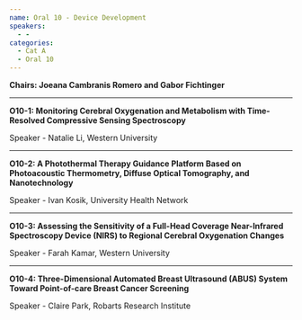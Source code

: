 ```yaml
---
name: Oral 10 - Device Development
speakers:
  - -
categories:
  - Cat A
  - Oral 10
---
```


**Chairs: Joeana Cambranis Romero and Gabor Fichtinger**

_____________________________________________________

**O10-1: Monitoring Cerebral Oxygenation and
Metabolism with Time-Resolved Compressive Sensing
Spectroscopy**

Speaker - Natalie Li, Western University

_____________________________________________________

**O10-2: A Photothermal Therapy Guidance Platform Based
on Photoacoustic Thermometry, Diffuse Optical
Tomography, and Nanotechnology**

Speaker - Ivan Kosik, University Health Network

_____________________________________________________

**O10-3: Assessing the Sensitivity of a Full-Head Coverage
Near-Infrared Spectroscopy Device (NIRS) to Regional
Cerebral Oxygenation Changes**

Speaker - Farah Kamar, Western University

_____________________________________________________

**O10-4: Three-Dimensional Automated Breast Ultrasound
(ABUS) System Toward Point-of-care Breast Cancer
Screening**

Speaker - Claire Park, Robarts Research Institute
